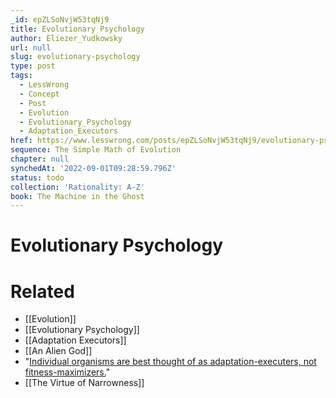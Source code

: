 ```yaml
---
_id: epZLSoNvjW53tqNj9
title: Evolutionary Psychology
author: Eliezer_Yudkowsky
url: null
slug: evolutionary-psychology
type: post
tags:
  - LessWrong
  - Concept
  - Post
  - Evolution
  - Evolutionary_Psychology
  - Adaptation_Executors
href: https://www.lesswrong.com/posts/epZLSoNvjW53tqNj9/evolutionary-psychology
sequence: The Simple Math of Evolution
chapter: null
synchedAt: '2022-09-01T09:28:59.796Z'
status: todo
collection: 'Rationality: A-Z'
book: The Machine in the Ghost
---
```


# Evolutionary Psychology


# Related

- [[Evolution]]
- [[Evolutionary Psychology]]
- [[Adaptation Executors]]
- [[An Alien God]]
- "[Individual organisms are best thought of as adaptation-executers, not fitness-maximizers.](https://www.lesswrong.com/lw/l0/adaptationexecuters_not_fitnessmaximizers/)"
- [[The Virtue of Narrowness]]